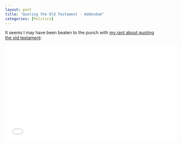 ```yaml
---
layout: post
title: "Quoting the Old Testament - Addendum"
categories: [Politics]
---
```

  
It seems I may have been beaten to the punch with <a title="An Open Letter to People Who Quote the Old Testament" href="/2012/02/an-open-letter-to-people-who-quote-the-old">my rant about quoting the old testament</a>:

<iframe width="560" height="315" src="//www.youtube.com/embed/DSXJzybEeJM" frameborder="0" allowfullscreen></iframe>